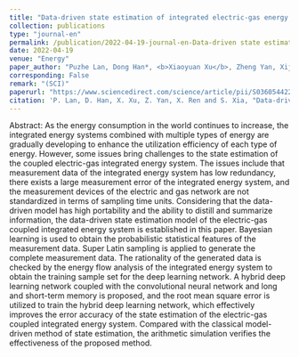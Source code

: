 ```yaml
---
title: "Data-driven state estimation of integrated electric-gas energy system"
collection: publications
type: "journal-en"
permalink: /publication/2022-04-19-journal-en-Data-driven state estimation of integrated electric-gas energy system
date: 2022-04-19
venue: "Energy"
paper_author: "Puzhe Lan, Dong Han*, <b>Xiaoyuan Xu</b>, Zheng Yan, Xijun Ren, Shiwei Xia"
corresponding: False
remark: "(SCI)"
paperurl: "https://www.sciencedirect.com/science/article/pii/S0360544222009525"
citation: 'P. Lan, D. Han, X. Xu, Z. Yan, X. Ren and S. Xia, "Data-driven state estimation of integrated electric-gas energy system," <i>Energy</i>, vol. 252, art. no. 124049, Aug. 2022.'
---
```


Abstract:
As the energy consumption in the world continues to increase, the integrated energy systems combined with multiple types of energy are gradually developing to enhance the utilization efficiency of each type of energy. However, some issues bring challenges to the state estimation of the coupled electric-gas integrated energy system. The issues include that measurement data of the integrated energy system has low redundancy, there exists a large measurement error of the integrated energy system, and the measurement devices of the electric and gas network are not standardized in terms of sampling time units. Considering that the data-driven model has high portability and the ability to distill and summarize information, the data-driven state estimation model of the electric-gas coupled integrated energy system is established in this paper. Bayesian learning is used to obtain the probabilistic statistical features of the measurement data. Super Latin sampling is applied to generate the complete measurement data. The rationality of the generated data is checked by the energy flow analysis of the integrated energy system to obtain the training sample set for the deep learning network. A hybrid deep learning network coupled with the convolutional neural network and long and short-term memory is proposed, and the root mean square error is utilized to train the hybrid deep learning network, which effectively improves the error accuracy of the state estimation of the electric-gas coupled integrated energy system. Compared with the classical model-driven method of state estimation, the arithmetic simulation verifies the effectiveness of the proposed method.